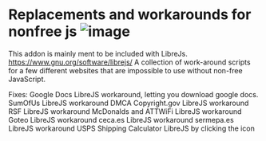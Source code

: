 # Replacements and workarounds for nonfree js ![image](https://github.com/Tre-brock/Replacements-and-workarounds-for-nonfree-js/assets/152460754/1f5565a7-4fc9-4a02-a438-48f6f84cbdd2)

This addon is mainly ment to be included with LibreJs. https://www.gnu.org/software/librejs/
 A collection of work-around scripts for a few different websites that are impossible to use without non-free JavaScript.

Fixes: 
Google Docs LibreJS workaround, letting you download google docs.
SumOfUs LibreJS workaround
DMCA Copyright.gov LibreJS workaround
RSF LibreJS workaround
McDonalds and ATTWiFi LibreJS workaround
Goteo LibreJS workaround
ceca.es LibreJS workaround
sermepa.es LibreJS workaround
USPS Shipping Calculator LibreJS by clicking the icon
